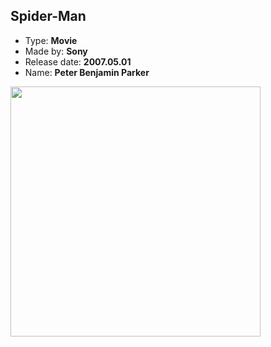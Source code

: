 ## Spider-Man

- Type: **Movie**
- Made by: **Sony**
- Release date: **2007.05.01**
- Name: **Peter Benjamin Parker**

<img src="http://www.movieposter.com/posters/archive/main/70/MPW-35481" width="400">
